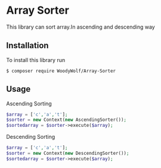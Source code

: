 Array Sorter
===============

This library can sort array.In ascending and descending way



Installation
------------

To install this library run

```
$ composer require WoodyWolf/Array-Sorter
```

Usage
-----

Ascending Sorting

```php
$array = ['c','a','t'];
$sorter = new Context(new AscendingSorter());
$sortedarray = $sorter->execute($array);
```

Descending Sorting 

```php
$array = ['c','a','t'];
$sorter = new Context(new DescendingSorter());
$sortedarray = $sorter->execute($array);
```



